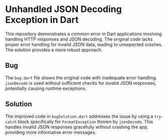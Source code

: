 # Unhandled JSON Decoding Exception in Dart

This repository demonstrates a common error in Dart applications involving handling HTTP responses and JSON decoding. The original code lacks proper error handling for invalid JSON data, leading to unexpected crashes. The solution provides a more robust approach.

## Bug

The `bug.dart` file shows the original code with inadequate error handling.  `jsonDecode` is used without sufficient checks for invalid JSON responses, potentially causing runtime exceptions.

## Solution

The improved code in `bugSolution.dart` addresses the issue by using a `try-catch` block specifically for `FormatException` thrown by `jsonDecode`. This handles invalid JSON responses gracefully without crashing the app, providing more informative error messages.
